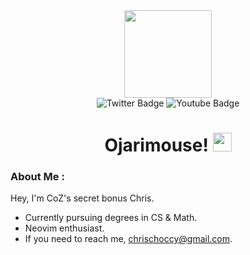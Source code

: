 <div id="header" align="center">
  <img style="height: 140px;" src="https://static.wikia.nocookie.net/chaos-head/images/2/29/Ayase_delusion.png/revision/latest?cb=20230408212919"/>
  <div id="badges">
    <a style="text-decoration: none" href="https://twitter.com/ChrisChoccy">
      <img src="https://img.shields.io/badge/Twitter-blue?style=flat-square&logo=twitter&logoColor=white" alt="Twitter Badge"/>
    </a>
    <a style="text-decoration: none" href="https://www.youtube.com/@ChrisChoccy/">
      <img src="https://img.shields.io/badge/YouTube-red?style=flat-square&logo=youtube&logoColor=white" alt="Youtube Badge"/>
    </a>
  </div>
  <h1>
    Ojarimouse!
    <img src="https://media.giphy.com/media/hvRJCLFzcasrR4ia7z/giphy.gif" width="30px"/>
  </h1>
</div>

### About Me :
Hey, I'm CoZ's secret bonus Chris.
- Currently pursuing degrees in CS & Math.
- Neovim enthusiast.
- If you need to reach me, chrischoccy@gmail.com.
